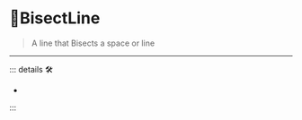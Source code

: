 # 🔻<via>BisectLine</via>

> A line that Bisects a space or line

---

<!-- =================================================== -->
<!-- =================================================== -->
<!-- =================================================== -->
<!-- =================================================== -->
<!-- =================================================== -->
::: details 🛠

-

:::
